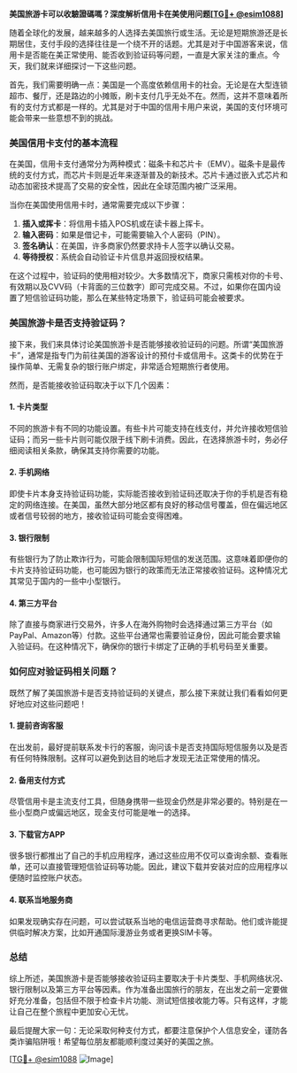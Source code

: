 **美国旅游卡可以收驗證碼嗎？深度解析信用卡在美使用问题[[TG💪+ @esim1088](https://t.me/s/esim1088)]**

随着全球化的发展，越来越多的人选择去美国旅行或生活。无论是短期旅游还是长期居住，支付手段的选择往往是一个绕不开的话题。尤其是对于中国游客来说，信用卡是否能在美正常使用、能否收到验证码等问题，一直是大家关注的重点。今天，我们就来详细探讨一下这些问题。

首先，我们需要明确一点：美国是一个高度依赖信用卡的社会。无论是在大型连锁超市、餐厅，还是路边的小摊贩，刷卡支付几乎无处不在。然而，这并不意味着所有的支付方式都是一样的。尤其是对于中国的信用卡用户来说，美国的支付环境可能会带来一些意想不到的挑战。

### 美国信用卡支付的基本流程

在美国，信用卡支付通常分为两种模式：磁条卡和芯片卡（EMV）。磁条卡是最传统的支付方式，而芯片卡则是近年来逐渐普及的新技术。芯片卡通过嵌入式芯片和动态加密技术提高了交易的安全性，因此在全球范围内被广泛采用。

当你在美国使用信用卡时，通常需要完成以下步骤：

1. **插入或挥卡**：将信用卡插入POS机或在读卡器上挥卡。
2. **输入密码**：如果是借记卡，可能需要输入个人密码（PIN）。
3. **签名确认**：在美国，许多商家仍然要求持卡人签字以确认交易。
4. **等待授权**：系统会自动验证卡片信息并返回授权结果。

在这个过程中，验证码的使用相对较少。大多数情况下，商家只需核对你的卡号、有效期以及CVV码（卡背面的三位数字）即可完成交易。不过，如果你在国内设置了短信验证码功能，那么在某些特定场景下，验证码可能会被要求。

### 美国旅游卡是否支持验证码？

接下来，我们来具体讨论美国旅游卡是否能够接收验证码的问题。所谓“美国旅游卡”，通常是指专门为前往美国的游客设计的预付卡或信用卡。这类卡的优势在于操作简单、无需复杂的银行账户绑定，非常适合短期旅行者使用。

然而，是否能接收验证码取决于以下几个因素：

#### 1. 卡片类型
不同的旅游卡有不同的功能设置。有些卡片可能支持在线支付，并允许接收短信验证码；而另一些卡片则可能仅限于线下刷卡消费。因此，在选择旅游卡时，务必仔细阅读相关条款，确保其支持你需要的功能。

#### 2. 手机网络
即使卡片本身支持验证码功能，实际能否接收到验证码还取决于你的手机是否有稳定的网络连接。在美国，虽然大部分地区都有良好的移动信号覆盖，但在偏远地区或者信号较弱的地方，接收验证码可能会变得困难。

#### 3. 银行限制
有些银行为了防止欺诈行为，可能会限制国际短信的发送范围。这意味着即便你的卡片支持验证码功能，也可能因为银行的政策而无法正常接收验证码。这种情况尤其常见于国内的一些中小型银行。

#### 4. 第三方平台
除了直接与商家进行交易外，许多人在海外购物时会选择通过第三方平台（如PayPal、Amazon等）付款。这些平台通常也需要验证身份，因此可能会要求输入验证码。在这种情况下，确保你的银行卡绑定了正确的手机号码至关重要。

### 如何应对验证码相关问题？

既然了解了美国旅游卡是否支持验证码的关键点，那么接下来就让我们看看如何更好地应对这些问题吧！

#### 1. 提前咨询客服
在出发前，最好提前联系发卡行的客服，询问该卡是否支持国际短信服务以及是否有任何特殊限制。这样可以避免到达目的地后才发现无法正常使用的情况。

#### 2. 备用支付方式
尽管信用卡是主流支付工具，但随身携带一些现金仍然是非常必要的。特别是在一些小型商户或偏远地区，现金支付可能是唯一的选择。

#### 3. 下载官方APP
很多银行都推出了自己的手机应用程序，通过这些应用不仅可以查询余额、查看账单，还可以直接管理短信验证码等功能。因此，建议下载并安装对应的应用程序以便随时监控账户状态。

#### 4. 联系当地服务商
如果发现确实存在问题，可以尝试联系当地的电信运营商寻求帮助。他们或许能提供临时解决方案，比如开通国际漫游业务或者更换SIM卡等。

### 总结

综上所述，美国旅游卡是否能够接收验证码主要取决于卡片类型、手机网络状况、银行限制以及第三方平台等因素。作为准备出国旅行的朋友，在出发之前一定要做好充分准备，包括但不限于检查卡片功能、测试短信接收能力等。只有这样，才能让自己在整个旅程中更加安心无忧。

最后提醒大家一句：无论采取何种支付方式，都要注意保护个人信息安全，谨防各类诈骗陷阱哦！希望每位朋友都能顺利度过美好的美国之旅。

[[TG💪+ @esim1088](https://t.me/s/esim1088) ![Image](https://i.postimg.cc/4NQfJmqS/Snipaste-2025-05-13-00-14-12.png)]